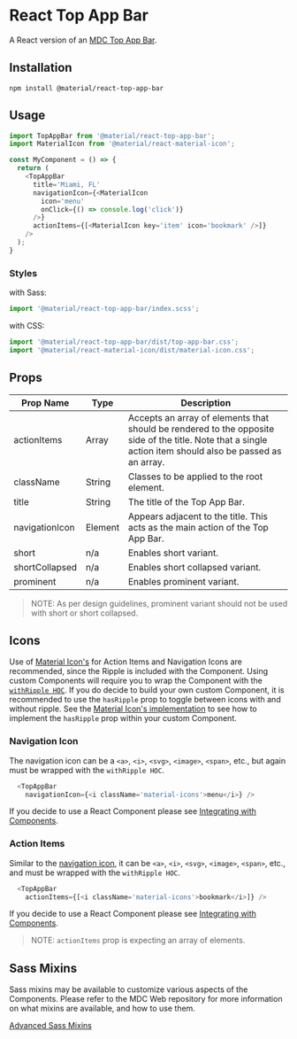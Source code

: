 # React Top App Bar

A React version of an [MDC Top App Bar](https://github.com/material-components/material-components-web/tree/master/packages/mdc-top-app-bar).

## Installation

```
npm install @material/react-top-app-bar
```

## Usage

```js
import TopAppBar from '@material/react-top-app-bar';
import MaterialIcon from '@material/react-material-icon';

const MyComponent = () => {
  return (
    <TopAppBar
      title='Miami, FL'
      navigationIcon={<MaterialIcon
        icon='menu'
        onClick={() => console.log('click')}
      />}
      actionItems={[<MaterialIcon key='item' icon='bookmark' />]}
    />
  );
}
```

### Styles

with Sass:
```js
import '@material/react-top-app-bar/index.scss';
```

with CSS:
```js
import '@material/react-top-app-bar/dist/top-app-bar.css';
import '@material/react-material-icon/dist/material-icon.css';
```

## Props

Prop Name | Type | Description
--- | --- | ---
actionItems | Array | Accepts an array of elements that should be rendered to the opposite side of the title. Note that a single action item should also be passed as an array.
className | String | Classes to be applied to the root element.
title | String | The title of the Top App Bar.
navigationIcon | Element | Appears adjacent to the title. This acts as the main action of the Top App Bar.
short | n/a | Enables short variant.
shortCollapsed | n/a | Enables short collapsed variant.
prominent | n/a | Enables prominent variant.

> NOTE: As per design guidelines, prominent variant should not be used with short or short collapsed.


## Icons

Use of [Material Icon's](../material-icon/README.md) for Action Items and Navigation Icons are recommended, since the Ripple is included with the Component. Using custom Components will require you to wrap the Component with the [`withRipple HOC`](../ripple/README.md). If you do decide to build your own custom Component, it is recommended to use the `hasRipple` prop to toggle between icons with and without ripple. See the [Material Icon's implementation](../material-icon/index.js) to see how to implement the `hasRipple` prop within your custom Component.

### Navigation Icon

The navigation icon can be a `<a>`, `<i>`, `<svg>`, `<image>`, `<span>`, etc., but again must be wrapped with the `withRipple HOC`.

```js
  <TopAppBar
    navigationIcon={<i className='material-icons'>menu</i>} />
```

If you decide to use a React Component please see [Integrating with Components](./../../docs/guidelines.md#integrating-with-components).

### Action Items

Similar to the [navigation icon](#navigation-icon), it can be `<a>`, `<i>`, `<svg>`, `<image>`, `<span>`, etc., and must be wrapped with the `withRipple HOC`.

```js
  <TopAppBar
    actionItems={[<i className='material-icons'>bookmark</i>]} />
```

If you decide to use a React Component please see [Integrating with Components](./../../docs/guidelines.md#integrating-with-components).

> NOTE: `actionItems` prop is expecting an array of elements.

## Sass Mixins

Sass mixins may be available to customize various aspects of the Components. Please refer to the
MDC Web repository for more information on what mixins are available, and how to use them.

[Advanced Sass Mixins](https://github.com/material-components/material-components-web/blob/v0.35.1/packages/mdc-top-app-bar/README.md#sass-mixins)

